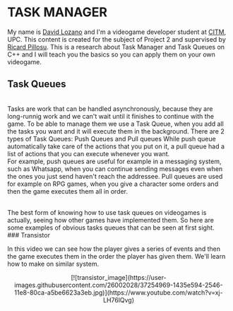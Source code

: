 # TASK MANAGER

My name is [David Lozano](https://github.com/DavidTheMaaster) and I'm a videogame developer student at [CITM](https://www.citm.upc.edu/), UPC. This content is created for the subject of Project 2 and supervised by [Ricard Pillosu](https://es.linkedin.com/in/ricardpillosu).
This is a research about Task Manager and Task Queues on C++ and I will teach you the basics so you can apply them on your own videogame. 

## Task Queues

<br>
Tasks are work that can be handled asynchronously, because they are long-runnig work and we can't wait until it finishes to continue with the game. To be able to manage them we use a Task Queue, when you add all the tasks you want and it will execute them in the background. 
There are 2 types of Task Queues: Push Queues and Pull queues
While push queue automatically take care of the actions that you put on it, a pull queue had a list of actions that you can execute whenever you want.
<br>
For example, push queues are useful for example in a messaging system, such as Whatsapp, when you can continue sending messages even when the ones you just send haven't reach the addressee.
Pull queues are used for example on RPG games, when you give a character some orders and then the game executes them all in order. 
<br>

<p align="center">
	<a ## Task Queues on videogames>
</p>
<br>
The best form of knowing how to use task queues on videogames is actually, seeing how other games have implemented them. So here are some examples of obvious tasks queues that can be seen at first sight. 
<br>
### Transistor

In this video we can see how the player gives a series of events and then the game executes them in the order the player has given them. We'll learn how to make on similar system. 
<br>
<p align="center">
	[![transistor_image](https://user-images.githubusercontent.com/26002028/37254969-1435e594-2546-11e8-80ca-a5be6623a3eb.jpg)](https://www.youtube.com/watch?v=xj-LH76lQvg)
</p>
